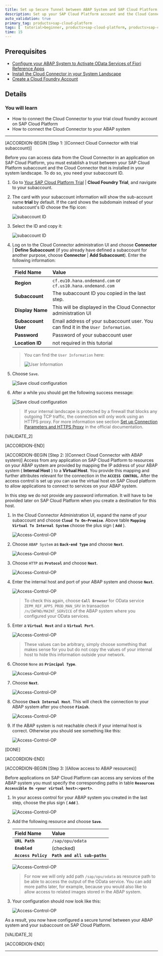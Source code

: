 ```yaml
---
title: Set up Secure Tunnel between ABAP System and SAP Cloud Platform (CF)
description: Set up your SAP Cloud Platform account and the Cloud Connector to establish a secure tunnel between SAP Cloud Platform and the Application Server ABAP in your system landscape.
auto_validation: true
primary_tag: products>sap-cloud-platform
tags: [  tutorial>beginner, products>sap-cloud-platform, products>sap-cloud-platform-connectivity ]
time: 15
---
```


## Prerequisites  
  - [Configure your ABAP System to Activate OData Services of Fiori Reference Apps](https://developers.sap.com/tutorials/cp-connectivity-configure-fiori-reference-apps.html)
  - [Install the Cloud Connector in your System Landscape](https://developers.sap.com/tutorials/cp-connectivity-install-cloud-connector.html)
  - [Create a Cloud Foundry Account](https://developers.sap.com/tutorials/cp-cf-create-account.html)

## Details
### You will learn  
  - How to connect the Cloud Connector to your trial cloud foundry account on SAP Cloud Platform
  - How to connect the Cloud Connector to your ABAP system


---

[ACCORDION-BEGIN [Step 1: ](Connect Cloud Connector with trial subaccount)]

Before you can access data from the Cloud Connector in an application on SAP Cloud Platform, you must establish a trust between your SAP Cloud Platform subaccount and the Cloud Connector that is installed in your system landscape. To do so, you need your subaccount ID.

1. Go to [Your SAP Cloud Platform Trial](https://account.hanatrial.ondemand.com/cockpit) | **Cloud Foundry Trial**, and navigate to your subaccount.

1. The card with your subaccount information will show the sub-account name **trial** by default. If the card shows the subdomain instead of your subaccount's ID choose the flip icon:

    ![subaccount ID](step-01-Find-Trial-ID-001.png)

1. Select the ID and copy it:

    ![subaccount ID](step-01-Find-Trial-ID-002.png)

1. Log on to the Cloud Connector administration UI and choose **Connector** | **Define Subaccount** (if you already have defined a subaccount for another purpose, choose **Connector** | **Add Subaccount**). Enter the following information:

    |  Field Name            | Value                                                                   |
    |:-----------------------|:------------------------------------------------------------------------|
    |  **Region**            | `cf.eu10.hana.ondemand.com` or `cf.us10.hana.ondemand.com`              |
    |  **Subaccount**        | The subaccount ID you copied in the last step.                          |
    |  **Display Name**      | This will be displayed in the Cloud Connector administration UI         |
    |  **Subaccount User**   | Email address of your subaccount user. You can find it in the `User Information`. |
    |  **Password**          | Password of your subaccount user                                        |
    |  **Location ID**       | not required in this tutorial                                           |
    > You can find the `User Information` here:
    >
    >  ![User Information](step-01-Find-Trial-ID-003.png)

1. Choose `Save`.

    ![Save cloud configuration](step-01-Configure-Cloud-001.png)

1. After a while you should get the following success message:

    ![Save cloud configuration](step-01-Configure-Cloud-002.png)
    > If your internal landscape is protected by a firewall that blocks any outgoing TCP traffic, the connection will only work using an HTTPS proxy. For more information see section [Set up Connection Parameters and HTTPS Proxy](https://help.sap.com/viewer/cca91383641e40ffbe03bdc78f00f681/Cloud/en-US/db9170a7d97610148537d5a84bf79ba2.html#loiodb9170a7d97610148537d5a84bf79ba2__configure_proxy) in the official documentation.

[VALIDATE_2]

[ACCORDION-END]


[ACCORDION-BEGIN [Step 2: ](Connect Cloud Connector with ABAP system)]
Access from any application on SAP Cloud Platform to resources on your ABAP system are provided by mapping the IP address of your ABAP system ( **Internal Host** ) to a **Virtual Host**. You provide this mapping and further attributes relevant for the connection in the **`ACCESS CONTROL`**. After the access control is set up you can use the virtual host on SAP Cloud platform to allow applications to connect to services on your ABAP system.

In this step we do not provide any password information. It will have to be provided later on SAP Cloud Platform when you create a destination for this host.

1. In the Cloud Connector Administration UI, expand the name of your subaccount and choose **`Cloud To On-Premise`**. Above table **`Mapping Virtual To Internal System`** choose the plus sign ( **`Add`** ).

    ![Access-Control-OP](step-03-Configure-OP-Connection-001.png)

1. Choose `ABAP System` as **`Back-end Type`** and choose **`Next`**.

    ![Access-Control-OP](step-03-Configure-OP-Connection-002.png)

1. Choose `HTTP` as **`Protocol`** and choose **`Next`**.

    ![Access-Control-OP](step-03-Configure-OP-Connection-003.png)

1. Enter the internal host and port of your ABAP system and choose **`Next`**.

    ![Access-Control-OP](step-03-Configure-OP-Connection-004.png)
    > To check this again, choose **`Call Browser`** for OData service `ZEPM_REF_APPS_PROD_MAN_SRV` in transaction `/n/IWFND/MAINT_SERVICE` of the ABAP system where you configured your OData services.

1. Enter a **`Virtual Host`** and a **`Virtual Port`**.

    ![Access-Control-OP](step-03-Configure-OP-Connection-005.png)

    >These values can be arbitrary, simply choose something that makes sense for you but do not copy the     values of your internal host to hide this information outside your network.


1. Choose `None` as **`Principal Type`**.

    ![Access-Control-OP](step-03-Configure-OP-Connection-006.png)

1. Choose **`Next`**.

    ![Access-Control-OP](step-03-Configure-OP-Connection-007.png)

1. Choose **`Check Internal Host`**. This will check the connection to your ABAP system after you choose **`Finish`**.

    ![Access-Control-OP](step-03-Configure-OP-Connection-008.png)

1. If the ABAP system is not reachable check if your internal host is correct. Otherwise you should see something like this:

    ![Access-Control-OP](step-03-Configure-OP-Connection-009.png)

[DONE]

[ACCORDION-END]

[ACCORDION-BEGIN [Step 3: ](Allow access to ABAP resources)]

Before applications on SAP Cloud Platform can access any services of the ABAP system you must specify the corresponding paths in table **`Resources Accessible On <your virtual host>:<port>`**.

1. In your access control for your ABAP system you created in the last step, choose the plus sign ( **`Add`** ).

    ![Access-Control-OP](step-03-Configure-OP-Connection-010.png)

1. Add the following resource and choose **`Save`**.

    | Field Name                     | Value                              |
    |:-------------------------------|:-----------------------------------|
    | **`URL Path`**                 | `/sap/opu/odata`                   |
    | **`Enabled`**                  | (checked)                          |
    | **`Access Policy`**            | **`Path and all sub-paths`**       |

    ![Access-Control-OP](step-03-Configure-OP-Connection-011.png)
    > For now we will only add path `/sap/opu/odata` as resource path to be able to access the output of the OData service. You can add more paths later, for example, because you would also like to allow access to related images stored in the ABAP system.

1. Your configuration should now look like this:

    ![Access-Control-OP](step-03-Configure-OP-Connection-012.png)

As a result, you now have configured a secure tunnel between your ABAP system and your subaccount on SAP Cloud Platform.  

[VALIDATE_3]

[ACCORDION-END]




---
